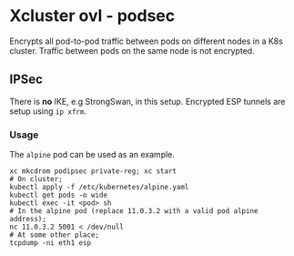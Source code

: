 # Xcluster ovl - podsec

Encrypts all pod-to-pod traffic between pods on different nodes in a
K8s cluster. Traffic between pods on the same node is not encrypted.


## IPSec

There is **no** IKE, e.g StrongSwan, in this setup. Encrypted ESP
tunnels are setup using `ip xfrm`.

### Usage

The `alpine` pod can be used as an example.

```
xc mkcdrom podipsec private-reg; xc start
# On cluster;
kubectl apply -f /etc/kubernetes/alpine.yaml
kubectl get pods -o wide
kubectl exec -it <pod> sh
# In the alpine pod (replace 11.0.3.2 with a valid pod alpine address);
nc 11.0.3.2 5001 < /dev/null
# At some other place;
tcpdump -ni eth1 esp
```

